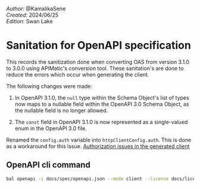 _Author_: @KamalikaSene \
_Created_: 2024/06/25 \
_Edition_: Swan Lake  

# Sanitation for OpenAPI specification

This records the sanitization done when converting OAS from version 3.1.0 to 3.0.0 using APIMatic's conversion tool. These sanitation's are done to reduce the errors which occur when generating the client.

The following changes were made:

1. In OpenAPI 3.1.0, the `null` type within the Schema Object's list of types now maps to a nullable field within the OpenAPI 3.0 Schema Object, as the nullable field is no longer allowed.

2. The `const` field in OpenAPI 3.1.0 is now represented as a single-valued enum in the OpenAPI 3.0 file.

Renamed the `config.auth` variable into `httpClientConfig.auth`. This is done as a workaround for this issue. [Authorization issues in the generated client](https://github.com/ballerina-platform/ballerina-library/issues/6655)


## OpenAPI cli command

```bash
bal openapi -i docs/spec/openapi.json --mode client --license docs/license.txt -o ballerina
```
